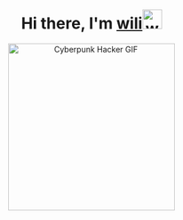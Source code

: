 <h1 align="center">
  Hi there, I'm <a href="https://e41231473.github.io/portfolio/">wili</a><img src="https://media.tenor.com/0PuzgF3iL1UAAAAj/skull.gif" alt="wave gif" height="35"/> 
</h1>

<p align="center">
  <img src="https://media4.giphy.com/media/v1.Y2lkPTc5MGI3NjExZ3JyZzc5bGN0aWVzdnA5anFrYWdrZmh0NmF4dW1uNGwzYm00bjFxcSZlcD12MV9pbnRlcm5hbF9naWZfYnlfaWQmY3Q9cw/iFy6JPjkjM9GDHykZo/giphy.gif" alt="Cyberpunk Hacker GIF" width="300"/>
</p>


